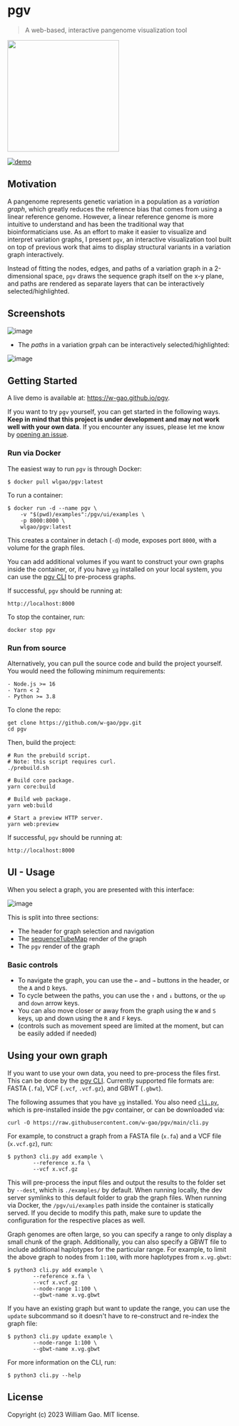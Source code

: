 # pgv

> A web-based, interactive pangenome visualization tool

<img src="https://user-images.githubusercontent.com/20177171/223407059-c04406bd-4b6c-427f-b1c3-106aaad06257.png" width="250px" />

[![demo](https://github.com/w-gao/pgv/actions/workflows/deploy.yml/badge.svg?branch=main)](https://github.com/w-gao/pgv/actions/workflows/deploy.yml)


## Motivation

A pangenome represents genetic variation in a population as a _variation graph_, which greatly reduces the reference
bias that comes from using a linear reference genome. However, a linear reference genome is more intuitive to
understand and has been the traditional way that bioinformaticians use. As an effort to make it easier to visualize
and interpret variation graphs, I present `pgv`, an interactive visualization tool built on top of previous work
that aims to display structural variants in a variation graph interactively.

Instead of fitting the nodes, edges, and paths of a variation graph in a 2-dimensional space, `pgv` draws the sequence
graph itself on the x-y plane, and paths are rendered as separate layers that can be interactively selected/highlighted.


## Screenshots

![image](https://user-images.githubusercontent.com/20177171/223253829-4691fe27-412e-4474-927e-9e246f777885.png)


- The _paths_ in a variation grpah can be interactively selected/highlighted:

![image](https://user-images.githubusercontent.com/20177171/222947953-805d83d4-a556-41d8-963b-0124ba374898.gif)


## Getting Started

A live demo is available at: https://w-gao.github.io/pgv.

If you want to try `pgv` yourself, you can get started in the following ways. **Keep in mind that this project is under
development and may not work well with your own data**. If you encounter any issues, please let me know by
[opening an issue](https://github.com/w-gao/pgv/issues).


### Run via Docker

The easiest way to run `pgv` is through Docker:

```console
$ docker pull wlgao/pgv:latest
```

To run a container:

```console
$ docker run -d --name pgv \
    -v "$(pwd)/examples":/pgv/ui/examples \
    -p 8000:8000 \
    wlgao/pgv:latest
```

This creates a container in detach (`-d`) mode, exposes port `8000`, with a volume for the graph files.

You can add additional volumes if you want to construct your own graphs inside the container, or, if you have
[`vg`](https://github.com/vgteam/vg/) installed on your local system, you can use the [pgv CLI](./cli.py) to
pre-process graphs.

If successful, `pgv` should be running at:

```
http://localhost:8000
```

To stop the container, run:

```concole
docker stop pgv
```


### Run from source

Alternatively, you can pull the source code and build the project yourself. You would need the following minimum
requirements:

```
- Node.js >= 16
- Yarn < 2
- Python >= 3.8
```

To clone the repo:

```console
get clone https://github.com/w-gao/pgv.git
cd pgv
```

Then, build the project:

```console
# Run the prebuild script.
# Note: this script requires curl.
./prebuild.sh

# Build core package.
yarn core:build

# Build web package.
yarn web:build

# Start a preview HTTP server.
yarn web:preview
```

If successful, `pgv` should be running at:

```
http://localhost:8000
```


## UI - Usage

When you select a graph, you are presented with this interface:

![image](https://user-images.githubusercontent.com/20177171/223928293-6c678556-dbea-4936-933b-caa04e78333d.png)


This is split into three sections:

- The header for graph selection and navigation
- The [sequenceTubeMap](https://github.com/vgteam/sequenceTubeMap) render of the graph
- The `pgv` render of the graph


### Basic controls

- To navigate the graph, you can use the `←` and `→` buttons in the header, or the `A` and `D` keys.
- To cycle between the paths, you can use the `↑` and `↓` buttons, or the `up` and `down` arrow keys.
- You can also move closer or away from the graph using the `W` and `S` keys, up and down using the `R` and `F` keys.
- (controls such as movement speed are limited at the moment, but can be easily added if needed)


## Using your own graph

If you want to use your own data, you need to pre-process the files first. This can be done by the [pgv CLI](./cli.py).
Currently supported file formats are: FASTA (`.fa`), VCF (`.vcf`, `.vcf.gz`), and GBWT (`.gbwt`).

The following assumes that you have [`vg`](https://github.com/vgteam/vg/) installed. You also need [`cli.py`](./cli.py),
which is pre-installed inside the pgv container, or can be downloaded via:

```console
curl -O https://raw.githubusercontent.com/w-gao/pgv/main/cli.py
```


For example, to construct a graph from a FASTA file (`x.fa`) and a VCF file (`x.vcf.gz`), run:

```console
$ python3 cli.py add example \
        --reference x.fa \
        --vcf x.vcf.gz
```

This will pre-process the input files and output the results to the folder set by `--dest`, which is `./examples/` by
default. When running locally, the dev server symlinks to this default folder to grab the graph files. When running via
Docker, the `/pgv/ui/examples` path inside the container is statically served. If you decide to modify this path, make
sure to update the configuration for the respective places as well.

Graph genomes are often large, so you can specify a range to only display a small chunk of the graph. Additionally, you
can also specify a GBWT file to include additional haplotypes for the particular range. For example, to limit the above
graph to nodes from `1:100`, with more haplotypes from `x.vg.gbwt`:

```
$ python3 cli.py add example \
        --reference x.fa \
        --vcf x.vcf.gz
        --node-range 1:100 \
        --gbwt-name x.vg.gbwt
```

If you have an existing graph but want to update the range, you can use the `update` subcommand so it doesn't have to
re-construct and re-index the graph file:

```
$ python3 cli.py update example \
        --node-range 1:100 \
        --gbwt-name x.vg.gbwt
```

For more information on the CLI, run:

```
$ python3 cli.py --help
```


## License

Copyright (c) 2023 William Gao. MIT license.
